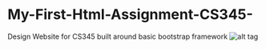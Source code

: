 # My-First-Html-Assignment-CS345-
Design Website for CS345 built around basic bootstrap framework
![alt tag](https://raw.githubusercontent.com/chenholy/My-First-Html-Assignment-CS345/master/345/Homepage.PNG)
